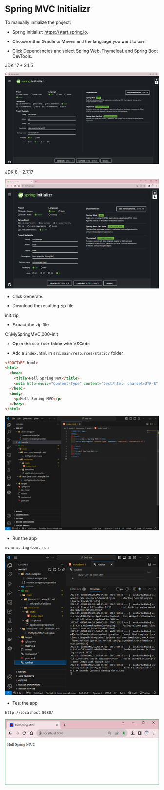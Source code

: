 # Spring MVC Initializr

To manually initialize the project:

- Spring initializr: https://start.spring.io.

- Choose either Gradle or Maven and the language you want to use.

- Click Dependencies and select Spring Web, Thymeleaf, and Spring Boot DevTools.

JDK 17 + 3.1.5

![1699535051176](image/SpringMVCInitializr/1699535051176.png)

JDK 8 + 2.7.17

![1699573726548](image/SpringMVCInitializr/1699573726548.png)

- Click Generate.

- Download the resulting zip file

init.zip

- Extract the zip file

C:\MySpringMVC\000-init

- Open the `000-init` folder with VSCode

- Add a `index.html` in `src/main/resources/static/` folder

```html
<!DOCTYPE html>
<html>
  <head>
    <title>Hell Spring MVC</title>
    <meta http-equiv="Content-Type" content="text/html; charset=UTF-8" />
  </head>
  <body>
    <p>Hell Spring MVC</p>
  </body>
</html>
```

![1699535298811](image/SpringMVCInitializr/1699535298811.png)

- Run the app

```dos
mvnw spring-boot:run
```

![1699535390856](image/SpringMVCInitializr/1699535390856.png)

- Test the app

`http://localhost:8080/`

![1699535424477](image/SpringMVCInitializr/1699535424477.png)
